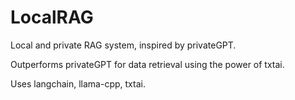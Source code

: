 # LocalRAG
Local and private RAG system, inspired by privateGPT.

Outperforms privateGPT for data retrieval using the power of txtai.

Uses langchain, llama-cpp, txtai.

